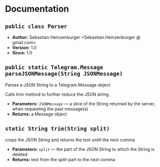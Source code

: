 # Documentation

## `public class Parser`

 * **Author:** Sebastian Heinzenburger <Sebastian.Heinzenburger @ gmail.com>
 * **Version:** 1.0
 * **Since:** 1.0

## `public static Telegram.Message parseJSONMessage(String JSONMessage)`

Parses a JSON String to a Telegram.Message object

Calls trim method to further reduce the JSON string

 * **Parameters:** `JSONMessage` — a slice of the String returned by the server, when requesting the past message(s)
 * **Returns:** a Message object

## `static String trim(String split)`

crops the JSON String and returns the text untill the next comma

 * **Parameters:** `split` — the part of the JSON String to which the String is deleted
 * **Returns:** text from the split-part to the next comma
